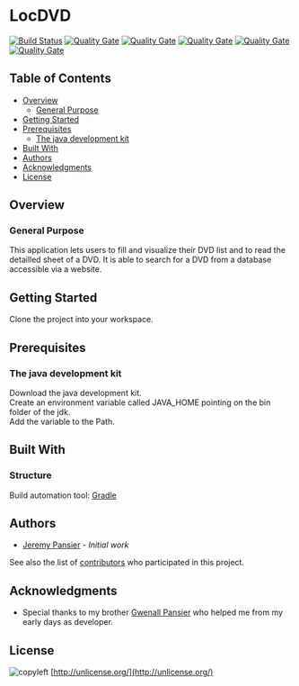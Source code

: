 ﻿# **LocDVD**

[![Build Status](https://travis-ci.org/JeremyPansier/LocDVD.svg?branch=master)](https://travis-ci.org/JeremyPansier/LocDVD)
[![Quality Gate](https://sonarcloud.io/api/badges/gate?key=LocDVD)](https://sonarcloud.io/dashboard/index/LocDVD)
[![Quality Gate](https://sonarcloud.io/api/badges/measure?key=LocDVD&metric=sqale_rating)](https://sonarcloud.io/component_measures?id=LocDVD&metric=sqale_rating)
[![Quality Gate](https://sonarcloud.io/api/badges/measure?key=LocDVD&metric=security_rating)](https://sonarcloud.io/component_measures?id=LocDVD&metric=security_rating)
[![Quality Gate](https://sonarcloud.io/api/badges/measure?key=LocDVD&metric=lines)](https://sonarcloud.io/component_measures?id=LocDVD&metric=lines)
[![Quality Gate](https://sonarcloud.io/api/badges/measure?key=LocDVD&metric=coverage)](https://sonarcloud.io/component_measures?id=LocDVD&metric=coverage)

## Table of Contents

* [Overview](#overview)
	* [General Purpose](#general-purpose)
* [Getting Started](#getting-started)
* [Prerequisites](#prerequisites)
	* [The java development kit](#the-java-development-kit)
* [Built With](#built-with)
* [Authors](#authors)
* [Acknowledgments](#acknowledgments)
* [License](#license)

## Overview

### General Purpose

This application lets users to fill and visualize their DVD list and to read the detailled sheet of a DVD.
It is able to search for a DVD from a database accessible via a website.

## Getting Started

Clone the project into your workspace.

## Prerequisites

### The java development kit

Download the java development kit.<br/>
Create an environment variable called JAVA_HOME pointing on the bin folder of the jdk.<br/>
Add the variable to the Path.

## Built With

### Structure

Build automation tool: [Gradle](https://gradle.org/ "Gradle website")

## Authors

* [Jeremy Pansier](https://github.com/JeremyPansier "Jérémy's profile on GitHub") - *Initial work*

See also the list of [contributors](https://github.com/JeremyPansier/JavaEE_website/contributors "Contributors of the project") who participated in this project.

## Acknowledgments

* Special thanks to my brother [Gwenall Pansier](https://github.com/Gwenall "Gwenall's profile on GitHub") who helped me from my early days as developer.

## License
![copyleft](http://unlicense.org/pd-icon.png)
[http://unlicense.org/](http://unlicense.org/)
